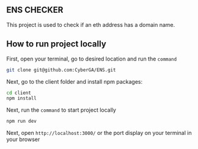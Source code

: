 ## ENS CHECKER

This project is used to check if an eth address has a domain name.

## How to run project locally

First, open your terminal, go to desired location and run the `command`

```bash
git clone git@github.com:CyberGA/ENS.git
```

Next, go to the client folder and install npm packages:

```bash
cd client
npm install
```

Next, run the `command` to start project locally

```bash
npm run dev
```

Next, open `http://localhost:3000/` or the port display on your terminal in your browser

